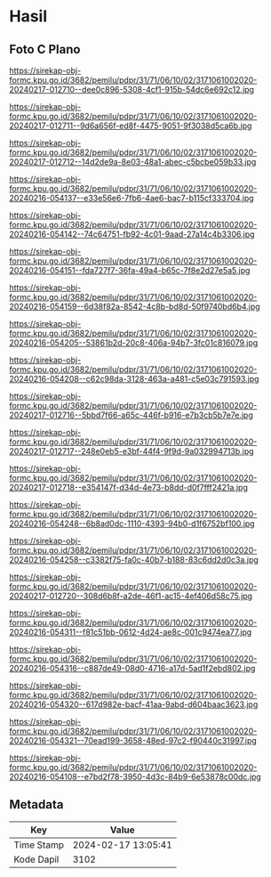 # Hasil

## Foto C Plano

https://sirekap-obj-formc.kpu.go.id/3682/pemilu/pdpr/31/71/06/10/02/3171061002020-20240217-012710--dee0c896-5308-4cf1-915b-54dc6e692c12.jpg

https://sirekap-obj-formc.kpu.go.id/3682/pemilu/pdpr/31/71/06/10/02/3171061002020-20240217-012711--9d6a656f-ed8f-4475-9051-9f3038d5ca6b.jpg

https://sirekap-obj-formc.kpu.go.id/3682/pemilu/pdpr/31/71/06/10/02/3171061002020-20240217-012712--14d2de9a-8e03-48a1-abec-c5bcbe059b33.jpg

https://sirekap-obj-formc.kpu.go.id/3682/pemilu/pdpr/31/71/06/10/02/3171061002020-20240216-054137--e33e56e6-7fb6-4ae6-bac7-b115cf333704.jpg

https://sirekap-obj-formc.kpu.go.id/3682/pemilu/pdpr/31/71/06/10/02/3171061002020-20240216-054142--74c64751-fb92-4c01-9aad-27a14c4b3306.jpg

https://sirekap-obj-formc.kpu.go.id/3682/pemilu/pdpr/31/71/06/10/02/3171061002020-20240216-054151--fda727f7-36fa-49a4-b65c-7f8e2d27e5a5.jpg

https://sirekap-obj-formc.kpu.go.id/3682/pemilu/pdpr/31/71/06/10/02/3171061002020-20240216-054159--6d38f82a-8542-4c8b-bd8d-50f9740bd6b4.jpg

https://sirekap-obj-formc.kpu.go.id/3682/pemilu/pdpr/31/71/06/10/02/3171061002020-20240216-054205--53861b2d-20c8-406a-94b7-3fc01c816079.jpg

https://sirekap-obj-formc.kpu.go.id/3682/pemilu/pdpr/31/71/06/10/02/3171061002020-20240216-054208--c62c98da-3128-463a-a481-c5e03c791593.jpg

https://sirekap-obj-formc.kpu.go.id/3682/pemilu/pdpr/31/71/06/10/02/3171061002020-20240217-012716--5bbd7f66-a65c-446f-b916-e7b3cb5b7e7e.jpg

https://sirekap-obj-formc.kpu.go.id/3682/pemilu/pdpr/31/71/06/10/02/3171061002020-20240217-012717--248e0eb5-e3bf-44f4-9f9d-9a032994713b.jpg

https://sirekap-obj-formc.kpu.go.id/3682/pemilu/pdpr/31/71/06/10/02/3171061002020-20240217-012718--e354147f-d34d-4e73-b8dd-d0f7fff2421a.jpg

https://sirekap-obj-formc.kpu.go.id/3682/pemilu/pdpr/31/71/06/10/02/3171061002020-20240216-054248--6b8ad0dc-1110-4393-94b0-d1f6752bf100.jpg

https://sirekap-obj-formc.kpu.go.id/3682/pemilu/pdpr/31/71/06/10/02/3171061002020-20240216-054258--c3382f75-fa0c-40b7-b188-83c6dd2d0c3a.jpg

https://sirekap-obj-formc.kpu.go.id/3682/pemilu/pdpr/31/71/06/10/02/3171061002020-20240217-012720--308d6b8f-a2de-46f1-ac15-4ef406d58c75.jpg

https://sirekap-obj-formc.kpu.go.id/3682/pemilu/pdpr/31/71/06/10/02/3171061002020-20240216-054311--f81c51bb-0612-4d24-ae8c-001c9474ea77.jpg

https://sirekap-obj-formc.kpu.go.id/3682/pemilu/pdpr/31/71/06/10/02/3171061002020-20240216-054316--c887de49-08d0-4716-a17d-5ad1f2ebd802.jpg

https://sirekap-obj-formc.kpu.go.id/3682/pemilu/pdpr/31/71/06/10/02/3171061002020-20240216-054320--617d982e-bacf-41aa-9abd-d604baac3623.jpg

https://sirekap-obj-formc.kpu.go.id/3682/pemilu/pdpr/31/71/06/10/02/3171061002020-20240216-054321--70ead199-3658-48ed-97c2-f90440c31997.jpg

https://sirekap-obj-formc.kpu.go.id/3682/pemilu/pdpr/31/71/06/10/02/3171061002020-20240216-054108--e7bd2f78-3950-4d3c-84b9-6e53878c00dc.jpg


## Metadata

| Key        | Value               |
| ---------- | ------------------- |
| Time Stamp | 2024-02-17 13:05:41 |
| Kode Dapil | 3102                |



